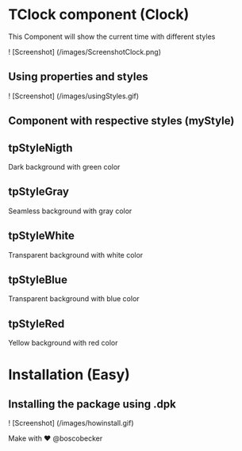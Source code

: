 # TClock component (Clock)
This Component will show the current time with different styles

! [Screenshot] (/images/ScreenshotClock.png)


## Using properties and styles

! [Screenshot] (/images/usingStyles.gif)


## Component with respective styles (myStyle)

## tpStyleNigth
  Dark background with green color

## tpStyleGray
  Seamless background with gray color

## tpStyleWhite
  Transparent background with white color

## tpStyleBlue
  Transparent background with blue color

## tpStyleRed
  Yellow background with red color

# Installation (Easy)

## Installing the package using .dpk
! [Screenshot] (/images/howinstall.gif)



Make with ❤ @boscobecker 
